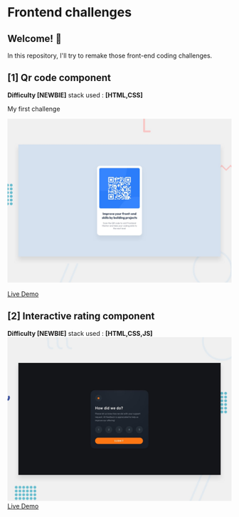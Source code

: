 # Frontend challenges

## Welcome! 👋

In this repository, I'll try to remake those front-end coding challenges.

## [1] Qr code component

**Difficulty [NEWBIE]**
stack used : **[HTML,CSS]**

My first challenge

![Design preview for the QR code component coding challenge](./qr-code-component/design/desktop-preview.jpg)

[Live Demo](https://youcef-goudjal.github.io/frontend-challenges/qr-code-component/)

## [2] Interactive rating component

**Difficulty [NEWBIE]**
stack used : **[HTML,CSS,JS]**
![Design preview for the Interactive rating component coding challenge](./interactive-rating-component/design/desktop-preview.jpg)
[Live Demo](https://youcef-goudjal.github.io/frontend-challenges/interactive-rating-component/)
